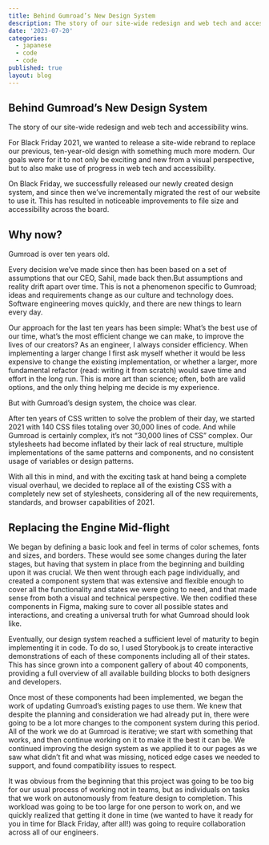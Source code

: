 ```yaml
---
title: Behind Gumroad’s New Design System
description: The story of our site-wide redesign and web tech and accessibility wins.
date: '2023-07-20'
categories:
  - japanese
  - code
  - code
published: true
layout: blog
---
```


## Behind Gumroad’s New Design System

The story of our site-wide redesign and web tech and accessibility wins.


For Black Friday 2021, we wanted to release a site-wide rebrand to replace our previous, ten-year-old design with something much more modern. Our goals were for it to not only be exciting and new from a visual perspective, but to also make use of progress in web tech and accessibility.

On Black Friday, we successfully released our newly created design system, and since then we’ve incrementally migrated the rest of our website to use it. This has resulted in noticeable improvements to file size and accessibility across the board.


## Why now?


Gumroad is over ten years old.

Every decision we’ve made since then has been based on a set of assumptions that our CEO, Sahil, made back then.But assumptions and reality drift apart over time. This is not a phenomenon specific to Gumroad; ideas and requirements change as our culture and technology does. Software engineering moves quickly, and there are new things to learn every day.

Our approach for the last ten years has been simple: What’s the best use of our time, what’s the most efficient change we can make, to improve the lives of our creators? As an engineer, I always consider efficiency. When implementing a larger change I first ask myself whether it would be less expensive to change the existing implementation, or whether a larger, more fundamental refactor (read: writing it from scratch) would save time and effort in the long run. This is more art than science; often, both are valid options, and the only thing helping me decide is my experience.

But with Gumroad’s design system, the choice was clear.

After ten years of CSS written to solve the problem of their day, we started 2021 with 140 CSS files totaling over 30,000 lines of code. And while Gumroad is certainly complex, it’s not “30,000 lines of CSS” complex. Our stylesheets had become inflated by their lack of real structure, multiple implementations of the same patterns and components, and no consistent usage of variables or design patterns.

With all this in mind, and with the exciting task at hand being a complete visual overhaul, we decided to replace all of the existing CSS with a completely new set of stylesheets, considering all of the new requirements, standards, and browser capabilities of 2021.


## Replacing the Engine Mid-flight


We began by defining a basic look and feel in terms of color schemes, fonts and sizes, and borders. These would see some changes during the later stages, but having that system in place from the beginning and building upon it was crucial. We then went through each page individually, and created a component system that was extensive and flexible enough to cover all the functionality and states we were going to need, and that made sense from both a visual and technical perspective. We then codified these components in Figma, making sure to cover all possible states and interactions, and creating a universal truth for what Gumroad should look like.

Eventually, our design system reached a sufficient level of maturity to begin implementing it in code. To do so, I used Storybook.js to create interactive demonstrations of each of these components including all of their states. This has since grown into a component gallery of about 40 components, providing a full overview of all available building blocks to both designers and developers.

Once most of these components had been implemented, we began the work of updating Gumroad’s existing pages to use them. We knew that despite the planning and consideration we had already put in, there were going to be a lot more changes to the component system during this period. All of the work we do at Gumroad is iterative; we start with something that works, and then continue working on it to make it the best it can be. We continued improving the design system as we applied it to our pages as we saw what didn’t fit and what was missing, noticed edge cases we needed to support, and found compatibility issues to respect.

It was obvious from the beginning that this project was going to be too big for our usual process of working not in teams, but as individuals on tasks that we work on autonomously from feature design to completion. This workload was going to be too large for one person to work on, and we quickly realized that getting it done in time (we wanted to have it ready for you in time for Black Friday, after all!) was going to require collaboration across all of our engineers.

